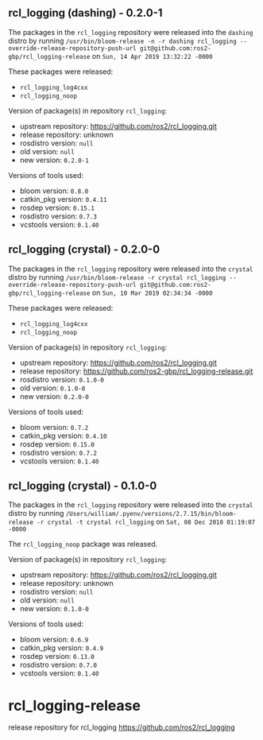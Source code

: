 ## rcl_logging (dashing) - 0.2.0-1

The packages in the `rcl_logging` repository were released into the `dashing` distro by running `/usr/bin/bloom-release -n -r dashing rcl_logging --override-release-repository-push-url git@github.com:ros2-gbp/rcl_logging-release` on `Sun, 14 Apr 2019 13:32:22 -0000`

These packages were released:
- `rcl_logging_log4cxx`
- `rcl_logging_noop`

Version of package(s) in repository `rcl_logging`:

- upstream repository: https://github.com/ros2/rcl_logging.git
- release repository: unknown
- rosdistro version: `null`
- old version: `null`
- new version: `0.2.0-1`

Versions of tools used:

- bloom version: `0.8.0`
- catkin_pkg version: `0.4.11`
- rosdep version: `0.15.1`
- rosdistro version: `0.7.3`
- vcstools version: `0.1.40`


## rcl_logging (crystal) - 0.2.0-0

The packages in the `rcl_logging` repository were released into the `crystal` distro by running `/usr/bin/bloom-release -r crystal rcl_logging --override-release-repository-push-url git@github.com:ros2-gbp/rcl_logging-release` on `Sun, 10 Mar 2019 02:34:34 -0000`

These packages were released:
- `rcl_logging_log4cxx`
- `rcl_logging_noop`

Version of package(s) in repository `rcl_logging`:

- upstream repository: https://github.com/ros2/rcl_logging.git
- release repository: https://github.com/ros2-gbp/rcl_logging-release.git
- rosdistro version: `0.1.0-0`
- old version: `0.1.0-0`
- new version: `0.2.0-0`

Versions of tools used:

- bloom version: `0.7.2`
- catkin_pkg version: `0.4.10`
- rosdep version: `0.15.0`
- rosdistro version: `0.7.2`
- vcstools version: `0.1.40`


## rcl_logging (crystal) - 0.1.0-0

The packages in the `rcl_logging` repository were released into the `crystal` distro by running `/Users/william/.pyenv/versions/2.7.15/bin/bloom-release -r crystal -t crystal rcl_logging` on `Sat, 08 Dec 2018 01:19:07 -0000`

The `rcl_logging_noop` package was released.

Version of package(s) in repository `rcl_logging`:

- upstream repository: https://github.com/ros2/rcl_logging.git
- release repository: unknown
- rosdistro version: `null`
- old version: `null`
- new version: `0.1.0-0`

Versions of tools used:

- bloom version: `0.6.9`
- catkin_pkg version: `0.4.9`
- rosdep version: `0.13.0`
- rosdistro version: `0.7.0`
- vcstools version: `0.1.40`


# rcl_logging-release
release repository for rcl_logging https://github.com/ros2/rcl_logging
